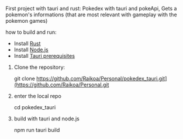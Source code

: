 First project with tauri and rust:
Pokedex with tauri and pokeApi, Gets a pokemon's informations (that are most relevant with gameplay with the pokemon games)


how to build and run:


- Install [Rust](https://www.rust-lang.org/)
- Install [Node.js](https://nodejs.org/)
- Install [Tauri prerequisites](https://tauri.app/v1/guides/getting-started/prerequisites)

1. Clone the repository:

   git clone https://github.com/Raikoa/Personal/pokedex_tauri.git](https://github.com/Raikoa/Personal.git

2. enter the local repo
   
   cd pokedex_tauri

3. build with tauri and node.js

   npm run tauri build
